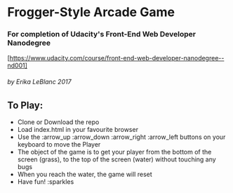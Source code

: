 # Frogger-Style Arcade Game
### For completion of Udacity's Front-End Web Developer Nanodegree
[https://www.udacity.com/course/front-end-web-developer-nanodegree--nd001]

###### by Erika LeBlanc 2017

## To Play:

- Clone or Download the repo
- Load index.html in your favourite browser
- Use the :arrow_up :arrow_down :arrow_right :arrow_left buttons on your keyboard to move the Player
- The object of the game is to get your player from the bottom of the screen (grass), to the top of the screen (water) without touching any bugs
- When you reach the water, the game will reset
- Have fun! :sparkles
